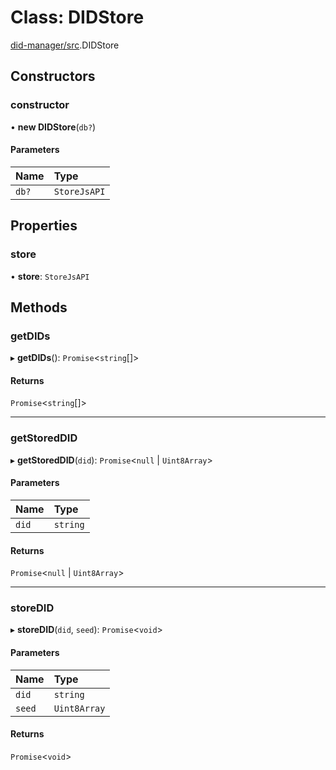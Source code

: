 # Class: DIDStore

[did-manager/src](../modules/did_manager_src.md).DIDStore

## Constructors

### constructor

• **new DIDStore**(`db?`)

#### Parameters

| Name | Type |
| :------ | :------ |
| `db?` | `StoreJsAPI` |

## Properties

### store

• **store**: `StoreJsAPI`

## Methods

### getDIDs

▸ **getDIDs**(): `Promise`<`string`[]\>

#### Returns

`Promise`<`string`[]\>

___

### getStoredDID

▸ **getStoredDID**(`did`): `Promise`<``null`` \| `Uint8Array`\>

#### Parameters

| Name | Type |
| :------ | :------ |
| `did` | `string` |

#### Returns

`Promise`<``null`` \| `Uint8Array`\>

___

### storeDID

▸ **storeDID**(`did`, `seed`): `Promise`<`void`\>

#### Parameters

| Name | Type |
| :------ | :------ |
| `did` | `string` |
| `seed` | `Uint8Array` |

#### Returns

`Promise`<`void`\>
